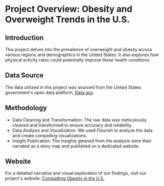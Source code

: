 # Project Overview: Obesity and Overweight Trends in the U.S.

## Introduction
This project delves into the prevalence of overweight and obesity across various regions and demographics in the United States. It also explores how physical activity rates could potentially improve these health conditions.

## Data Source
The data utilized in this project was sourced from the United States government's open data platform, [Data.gov](https://data.gov/).

## Methodology
- Data Cleaning and Transformation: The raw data was meticulously cleaned and transformed to ensure accuracy and reliability.
- Data Analysis and Visualization: We used Flourish to analyze the data and create compelling visualizations.
- Insight Publication: The insights gleaned from the analysis were then narrated as a story map and published on a dedicated website.

## Website
For a detailed narrative and visual exploration of our findings, visit our project's website: [Combatting Obesity in the U.S.](https://sites.google.com/view/comviz/home)

